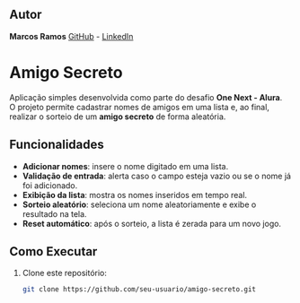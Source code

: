 ## Autor

**Marcos Ramos**
[GitHub](https://github.com/marcospjramos) - [LinkedIn](https://www.linkedin.com/in/marcospjramos)

# Amigo Secreto

Aplicação simples desenvolvida como parte do desafio **One Next - Alura**.  
O projeto permite cadastrar nomes de amigos em uma lista e, ao final, realizar o sorteio de um **amigo secreto** de forma aleatória.

## Funcionalidades

- **Adicionar nomes**: insere o nome digitado em uma lista.
- **Validação de entrada**: alerta caso o campo esteja vazio ou se o nome já foi adicionado.
- **Exibição da lista**: mostra os nomes inseridos em tempo real.
- **Sorteio aleatório**: seleciona um nome aleatoriamente e exibe o resultado na tela.
- **Reset automático**: após o sorteio, a lista é zerada para um novo jogo.

## Como Executar

1. Clone este repositório:
   ```bash
   git clone https://github.com/seu-usuario/amigo-secreto.git
